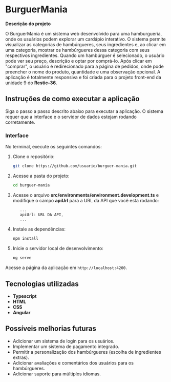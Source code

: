 # BurguerMania

**Descrição do projeto**

O BurguerMania é um sistema web desenvolvido para uma hamburgueria, onde os usuários podem explorar um cardápio interativo. O sistema permite visualizar as categorias de hambúrgueres, seus ingredientes e, ao clicar em uma categoria, mostrar os hambúrgueres dessa categoria com seus respectivos ingredientes. Quando um hambúrguer é selecionado, o usuário pode ver seu preço, descrição e optar por comprá-lo. Após clicar em "comprar", o usuário é redirecionado para a página de pedidos, onde pode preencher o nome do produto, quantidade e uma observação opcional. A aplicação é totalmente responsiva e foi criada para o projeto front-end da unidade 9 do **Restic-36**.

## Instruções de como executar a aplicação

Siga o passo a passo descrito abaixo para executar a aplicação. O sistema requer que a interface e o servidor de dados estejam rodando corretamente.

### Interface

No terminal, execute os seguintes comandos:

1. Clone o repositório:

   ```bash
   git clone https://github.com/usuario/burguer-mania.git
   ```

2. Acesse a pasta do projeto:

   ```bash
   cd burguer-mania
   ```

3. Acesse o arquivo **src/environments/environment.development.ts** e modifique o campo **apiUrl** para a URL da API que você esta rodando:

   ```Typescript
      ...
      apiUrl: URL DA API,
      ...
   ```

4. Instale as dependências:

   ```bash
   npm install
   ```

5. Inicie o servidor local de desenvolvimento:
   ```bash
   ng serve
   ```

Acesse a página da aplicação em `http://localhost:4200`.

## Tecnologias utilizadas

- **Typescript**
- **HTML**
- **CSS**
- **Angular**

## Possíveis melhorias futuras

- Adicionar um sistema de login para os usuários.
- Implementar um sistema de pagamento integrado.
- Permitir a personalização dos hambúrgueres (escolha de ingredientes extras).
- Adicionar avaliações e comentários dos usuários para os hambúrgueres.
- Adicionar suporte para múltiplos idiomas.
